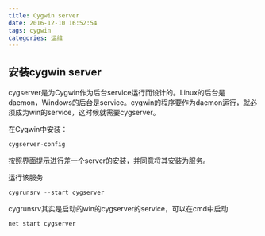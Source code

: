 ```yaml
---
title: Cygwin server
date: 2016-12-10 16:52:54
tags: cygwin
categories: 运维
---
```

## 安装cygwin server

cygserver是为Cygwin作为后台service运行而设计的。Linux的后台是daemon，Windows的后台是service。cygwin的程序要作为daemon运行，就必须成为win的service，这时候就需要cygserver。

在Cygwin中安装：

```c
cygserver-config
```
按照界面提示进行差一个server的安装，并同意将其安装为服务。

运行该服务

```c
cygrunsrv --start cygserver
```
cygrunsrv其实是启动的win的cygserver的service，可以在cmd中启动

```c
net start cygserver
```
